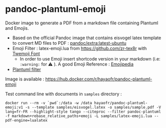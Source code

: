 # pandoc-plantuml-emoji

Docker image to generate a PDF from a markdown file containing Plantuml and Emojis.

- Based on the official Pandoc image that contains eisvogel latex template to convert MD files to PDF : [pandoc/extra:latest-ubuntu](https://hub.docker.com/r/pandoc/extra)
- Emoji Filter : latex-emoji.lua from https://github.com/zr-tex8r with [Twemoji Font ](https://github.com/mozilla/twemoji-colr)
  - In order to use Emoji insert shortcode version in your markdown (i.e:  `:warning:` for :warning:  ). A good Emoji Reference : [Emojipedia](https://emojipedia.org)
- [Plantuml filter](https://github.com/timofurrer/pandoc-plantuml-filter)

Image is available : https://hub.docker.com/r/hayaofr/pandoc-plantuml-emoji

Test command line with documents in `samples` directory :

```shell
docker run --rm -v `pwd`:/data -w /data hayaofr/pandoc-plantuml-emoji:v1 -s --template samples/eisvogel.latex -o samples/sample.pdf -V lang=fr-FR --highlight-style tango --citeproc --filter pandoc-plantuml -f markdown+rebase_relative_paths+emoji -L samples/latex-emoji.lua --pdf-engine=lualatex
```

